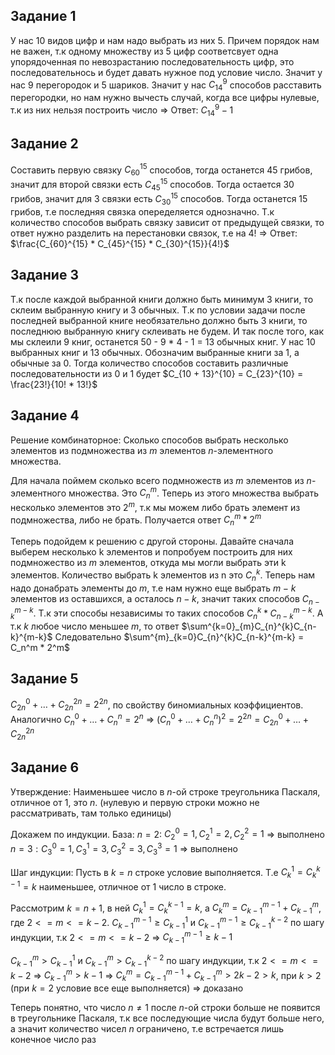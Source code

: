 ## Задание 1 

У нас 10 видов цифр и нам надо выбрать из них 5. Причем порядок нам не важен, т.к одному множеству из 5 цифр соответсвует одна упорядоченная по невозрастанию последовательность цифр, это последовательнось и будет давать нужное под условие число. Значит у нас 9 перегородок и 5 шариков. Значит у нас $C_{14}^9$ способов расставить перегородки, но нам нужно вычесть случай, когда все цифры нулевые, т.к из них нельзя построить число => Ответ: $C_{14}^9 - 1$
## Задание 2

Составить первую связку $C_{60}^{15}$ способов, тогда останется 45 грибов, значит для второй связки есть $C_{45}^{15}$ способов. Тогда остается 30 грибов, значит для 3 связки есть $C_{30}^{15}$ способов. Тогда останется 15 грибов, т.е последняя связка опеределяется однозначно. Т.к количество способов выбрать связку зависит от предыдущей связки, то ответ нужно разделить на перестановки связок, т.е на $4!$ => Ответ: $\frac{C_{60}^{15} * C_{45}^{15} * C_{30}^{15}}{4!}$
## Задание 3

Т.к после каждой выбранной книги должно быть минимум 3 книги, то склеим выбранную книгу и 3 обычных. Т.к по условии задачи после последней выбранной книге необязательно должно быть 3 книги, то последнюю выбранную книгу склеивать не будем. И так после того, как мы склеили 9 книг, останется 50 - 9 * 4 - 1 = 13 обычных книг.  У нас 10 выбранных книг и 13 обычных. Обозначим выбранные книги за 1, а обычные за 0. Тогда количество способов составить различные последовательности из 0 и 1 будет $C_{10 + 13}^{10} = C_{23}^{10} = \frac{23!}{10! * 13!}$

## Задание 4

Решение комбинаторное:
Сколько способов выбрать несколько элементов из подмножества из $m$ элементов $n$-элементного множества.

Для начала поймем сколько всего подмножеств из $m$ элементов из $n$-элементного множества. Это $C_n^m$. Теперь из этого множества выбрать несколько элементов это $2^m$, т.к мы можем либо брать элемент из подмножества, либо не брать. Получается ответ $C_n^m * 2^m$

Теперь подойдем к решению с другой стороны. Давайте сначала выберем несколько k элементов и попробуем построить для них подмножество из $m$ элементов, откуда мы могли выбрать эти k элементов.  Количество выбрать k элементов из n это $C_n^k$. Теперь нам надо донабрать элементы до $m$, т.е нам нужно еще выбрать $m - k$ элементов из оставшихся, а осталось $n - k$, значит таких способов $C_{n-k}^{m-k}$. Т.к эти способы независимы то таких способов $C_n^k * C_{n-k}^{m-k}$. А т.к $k$ любое число меньшее $m$, то ответ $\sum^{k=0}_{m}C_{n}^{k}C_{n-k}^{m-k}$
Следовательно $\sum^{m}_{k=0}C_{n}^{k}C_{n-k}^{m-k} = C_n^m * 2^m$

## Задание 5

$C_{2n}^0 + \dots + C_{2n}^{2n} = 2^{2n}$, по свойству биномиальных коэффициентов.
Аналогично $C_{n}^0 + \dots + C_{n}^{n} = 2^{n}$ => $(C_{n}^0 + \dots + C_{n}^{n})^2 = 2^{2n} = C_{2n}^0 + \dots + C_{2n}^{2n}$

## Задание 6

Утверждение: Наименьшее число в $n$-ой строке треугольника Паскаля, отличное от 1, это $n$. (нулевую и первую строки можно не рассматривать, там только единицы)

Докажем по индукции.
База: $n = 2:$ $C_2^0 = 1, C_2^1 = 2, C_2^2=1$ => выполнено
$n = 3: C_3^0 = 1, C_3^1 = 3, C_3^2 = 3, C_3^3 = 1$ => выполнено

Шаг индукции:
Пусть в $k = n$ строке условие выполняется. Т.е $C_k^1 = C_k^{k-1} = k$ наименьшее, отличное от 1 число в строке.

Рассмотрим $k = n + 1$, в ней $C_k^1 = C_k^{k-1} = k$, а $C_k^m = C_{k-1}^{m-1} + C_{k-1}^m$, где $2 <= m <= k-2$.
$C_{k-1}^{m-1} \geq C_{k-1}^1$ и $C_{k-1}^{m-1} \geq C_{k-1}^{k-2}$ по шагу индукции, т.к $2 <= m <= k-2$ => $C_{k-1}^{m-1} \geq k-1$

$C_{k-1}^{m} > C_{k-1}^1$ и $C_{k-1}^{m} > C_{k-1}^{k-2}$ по шагу индукции, т.к $2 <= m <= k-2$ => $C_{k-1}^{m} > k-1$
=> $C_k^m = C_{k-1}^{m-1} + C_{k-1}^m > 2k-2 > k$, при $k > 2$ (при $k=2$ условие все еще выполняется) => доказано

Теперь понятно, что число $n \neq 1$ после $n$-ой строки больше не 
появится в треугольнике Паскаля, т.к все последующие числа будут больше него, а значит количество чисел $n$ ограничено, т.е встречается лишь конечное число раз
